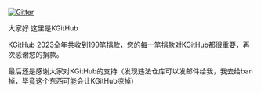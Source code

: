 [![Gitter](https://badges.gitter.im/kgithub666/community.svg)](https://gitter.im/kgithub666/community?utm_source=badge&utm_medium=badge&utm_campaign=pr-badge)

大家好 这里是KGitHub

KGitHub 2023全年共收到199笔捐款，您的每一笔捐款对KGitHub都很重要，再次感谢您的捐款。

最后还是感谢大家对KGitHub的支持（发现违法仓库可以发邮件给我，我去给ban掉，毕竟这个东西可能会让KGitHub凉掉）

